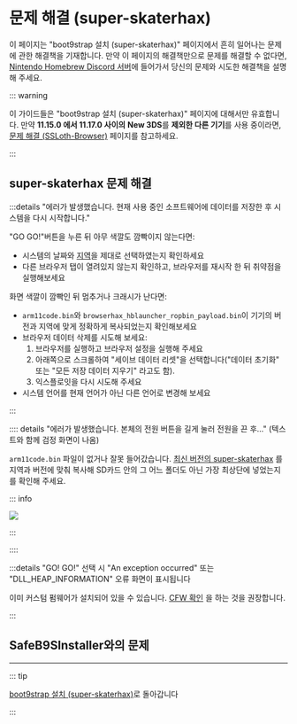 # 문제 해결 (super-skaterhax)

이 페이지는 "boot9strap 설치 (super-skaterhax)" 페이지에서 흔히 일어나는 문제에 관한 해결책을 기재합니다. 만약 이 페이지의 해결책만으로 문제를 해결할 수 없다면, [Nintendo Homebrew Discord 서버](https://discord.gg/MWxPgEp)에 들어가서 당신의 문제와 시도한 해결책을 설명해 주세요.

::: warning

이 가이드들은 "boot9strap 설치 (super-skaterhax)" 페이지에 대해서만 유효합니다. 만약 **11.15.0 에서 11.17.0 사이의** **New 3DS**를 **제외한 다른 기기**를 사용 중이라면, [문제 해결 (SSLoth-Browser)](troubleshooting-ssloth-browser) 페이지를 참고하세요.

:::

## super-skaterhax 문제 해결

:::details "에러가 발생했습니다. 현재 사용 중인 소프트웨어에 데이터를 저장한 후 시스템을 다시 시작합니다."

"GO GO!"버튼을 누른 뒤 아무 색깔도 깜빡이지 않는다면:

- 시스템의 날짜와 [지역](/images/screenshots/skaterhax/skater-lang.png)을 제대로 선택하였는지 확인하세요
- 다른 브라우저 탭이 열려있지 않는지 확인하고, 브라우저를 재시작 한 뒤 취약점을 실행해보세요

화면 색깔이 깜빡인 뒤 멈추거나 크래시가 난다면:

- `arm11code.bin`와 `browserhax_hblauncher_ropbin_payload.bin`이 기기의 버전과 지역에 맞게 정확하게 복사되었는지 확인해보세요
- 브라우저 데이터 삭제를 시도해 보세요:
    1. 브라우저를 실행하고 브라우저 설정을 실행해 주세요
    2. 아래쪽으로 스크롤하여 "세이브 데이터 리셋"을 선택합니다("데이터 초기화" 또는 "모든 저장 데이터 지우기" 라고도 함).
    3. 익스플로잇을 다시 시도해 주세요
- 시스템 언어를 현재 언어가 아닌 다른 언어로 변경해 보세요

:::

:::: details "에러가 발생했습니다. 본체의 전원 버튼을 길게 눌러 전원을 끈 후..." (텍스트와 함께 검정 화면이 나옴)

`arm11code.bin` 파일이 없거나 잘못 들어갔습니다. [최신 버전의 super-skaterhax](https://skater.nintendohomebrew.com/) 를 지역과 버전에 맞춰 복사해 SD카드 안의 그 어느 폴더도 아닌 가장 최상단에 넣었는지를 확인해 주세요.

::: info

![](/images/screenshots/skaterhax/skater-root-layout.png)

:::

::::

:::details "GO! GO!" 선택 시 "An exception occurred" 또는 "DLL_HEAP_INFORMATION" 오류 화면이 표시됩니다

이미 커스텀 펌웨어가 설치되어 있을 수 있습니다. [CFW 확인](checking-for-cfw) 을 하는 것을 권장합니다.

:::

## SafeB9SInstaller와의 문제

<!--@include: ./_include/troubleshooting-sb9si-bin.md -->

<!--@include: ./_include/troubleshooting-sb9si-common.md -->

<!--@include: ./_include/troubleshooting-get-help-common.md -->

---

::: tip

[boot9strap 설치 (super-skaterhax)](installing-boot9strap-\(super-skaterhax\))로 돌아갑니다

:::

<!--@include: ./_include/troubleshooting-return.md -->

